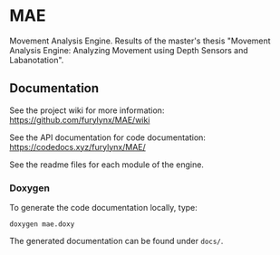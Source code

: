 # MAE

Movement Analysis Engine. Results of the master's thesis "Movement Analysis Engine: Analyzing Movement using Depth Sensors and Labanotation".

## Documentation

See the project wiki for more information: https://github.com/furylynx/MAE/wiki

See the API documentation for code documentation: https://codedocs.xyz/furylynx/MAE/

See the readme files for each module of the engine.

### Doxygen

To generate the code documentation locally, type:
```shell
doxygen mae.doxy
```

The generated documentation can be found under `docs/`.

